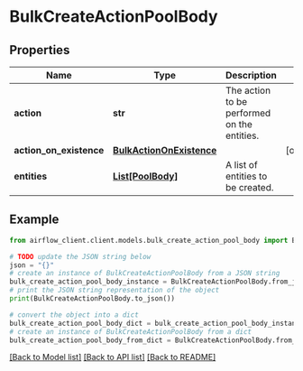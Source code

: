 # BulkCreateActionPoolBody


## Properties

Name | Type | Description | Notes
------------ | ------------- | ------------- | -------------
**action** | **str** | The action to be performed on the entities. | 
**action_on_existence** | [**BulkActionOnExistence**](BulkActionOnExistence.md) |  | [optional] 
**entities** | [**List[PoolBody]**](PoolBody.md) | A list of entities to be created. | 

## Example

```python
from airflow_client.client.models.bulk_create_action_pool_body import BulkCreateActionPoolBody

# TODO update the JSON string below
json = "{}"
# create an instance of BulkCreateActionPoolBody from a JSON string
bulk_create_action_pool_body_instance = BulkCreateActionPoolBody.from_json(json)
# print the JSON string representation of the object
print(BulkCreateActionPoolBody.to_json())

# convert the object into a dict
bulk_create_action_pool_body_dict = bulk_create_action_pool_body_instance.to_dict()
# create an instance of BulkCreateActionPoolBody from a dict
bulk_create_action_pool_body_from_dict = BulkCreateActionPoolBody.from_dict(bulk_create_action_pool_body_dict)
```
[[Back to Model list]](../README.md#documentation-for-models) [[Back to API list]](../README.md#documentation-for-api-endpoints) [[Back to README]](../README.md)


